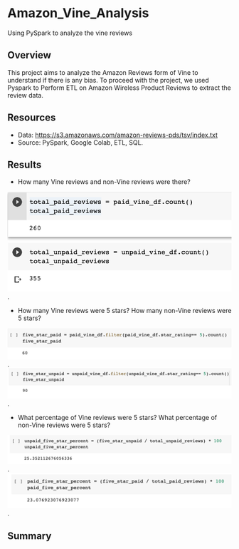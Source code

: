 # Amazon_Vine_Analysis
Using PySpark to analyze the vine reviews 

## Overview 
This project aims to analyze the Amazon Reviews form of Vine to understand if there is any bias. 
To proceed with the project, we used Pyspark to Perform ETL on Amazon Wireless Product Reviews 
to extract the review data.

## Resources
- Data: https://s3.amazonaws.com/amazon-reviews-pds/tsv/index.txt
- Source: PySpark, Google Colab, ETL, SQL.

## Results 
- How many Vine reviews and non-Vine reviews were there?

![vine1](vine1.png).


- How many Vine reviews were 5 stars? How many non-Vine reviews were 5 stars?

![vine2](vine2.png).
![vine3](vine3.png).


- What percentage of Vine reviews were 5 stars? What percentage of non-Vine reviews were 5 stars?

![vine4](vine4.png).
![vine5](vine5.png).


## Summary 
